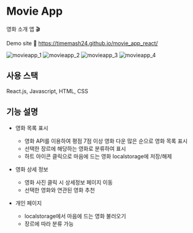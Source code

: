 # Movie App 
영화 소개 앱 🎬

Demo site
🔗 https://timemash24.github.io/movie_app_react/


![movieapp_1](https://user-images.githubusercontent.com/56548122/192761781-11f0a35c-d083-492e-9c24-bf382e5f1260.PNG)
![movieapp_2](https://user-images.githubusercontent.com/56548122/192761814-a4e93071-5d92-413a-8814-f2fc4d76fb34.PNG)
![movieapp_3](https://user-images.githubusercontent.com/56548122/192761831-9fbc18db-8eb7-4501-9198-926bcff1e0aa.PNG)
![movieapp_4](https://user-images.githubusercontent.com/56548122/192761845-0ae3b2c7-e8cd-4e70-b744-6ccabdb44c10.PNG)

## 사용 스택
React.js, Javascript, HTML, CSS

## 기능 설명
- 영화 목록 표시
  - 영화 API를 이용하여 평점 7점 이상 영화 다운 많은 순으로 영화 목록 표시
  - 선택한 장르에 해당하는 영화로 분류하여 표시
  - 하트 아이콘 클릭으로 마음에 드는 영화 localstorage에 저장/해제 
  
- 영화 상세 정보
  - 영화 사진 클릭 시 상세정보 페이지 이동
  - 선택한 영화와 연관된 영화 추천
 
- 개인 페이지
  - localstorage에서 마음에 드는 영화 불러오기
  - 장르에 따라 분류 가능
